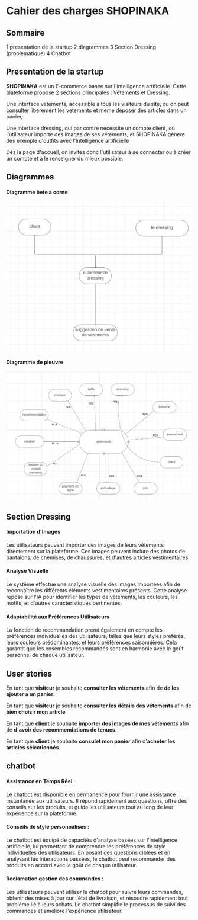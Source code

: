 # Cahier des charges SHOPINAKA

## Sommaire

 1 presentation de la startup
 2 diagrammes
 3 Section Dressing (problematique)
 4 Chatbot

## Presentation de la startup

**SHOPINAKA** est un E-commerce basée sur l'intelligence artificielle.
Cette plateforme propose 2 sections principales : Vêtements et Dressing.

Une interface vetements, accessible a tous les visiteurs du site, où on peut consulter liberement les vetements et meme déposer des articles dans un panier, 

Une interface dressing, qui par contre necessite un compte client, où l'utilisateur importe des images de ses vétements, et SHOPINAKA génere des exemple d'outfits avec l'intelligence artificielle

Dès la page d'accueil, on invites donc l'utilisateur à se connecter ou à créer un
compte et à le renseigner du mieux possible.

## Diagrammes

#### Diagramme bete a corne

<img src="beteACorne.png" alt="bete a corne">

#### Diagramme de pieuvre

<img src="pieuvre.png">


## Section Dressing

#### Importation d'Images

Les utilisateurs peuvent importer des images de leurs vêtements directement sur la plateforme. Ces images peuvent inclure des photos de pantalons, de chemises, de chaussures, et d'autres articles vestimentaires.

#### Analyse Visuelle

Le système effectue une analyse visuelle des images importées afin de reconnaître les différents éléments vestimentaires présents. Cette analyse repose sur l'IA pour identifier les types de vêtements, les couleurs, les motifs, et d'autres caractéristiques pertinentes.

#### Adaptabilité aux Préférences Utilisateurs

La fonction de recommandation prend également en compte les préférences individuelles des utilisateurs, telles que leurs styles préférés, leurs couleurs prédominantes, et leurs préférences saisonnières. Cela garantit que les ensembles recommandés sont en harmonie avec le goût personnel de chaque utilisateur.

## User stories

En tant que **visiteur** je souhaite **consulter les vétements** afin de **de les ajouter a un panier**.

En tant que **visiteur** je souhaite **consulter les détails des vétements** afin de **bien choisir mon article**.

En tant que **client** je souhaite **importer des images de mes vétements** afin de **d'avoir des recommendations de tenues**.

En tant que **client** je souhaite **consulet mon panier** afin d'**acheter les articles sélectionnés**.

## chatbot

#### Assistance en Temps Réel :
Le chatbot est disponible en permanence pour fournir une assistance instantanée aux utilisateurs. Il répond rapidement aux questions, offre des conseils sur les produits, et guide les utilisateurs tout au long de leur expérience sur la plateforme.

#### Conseils de style personnalisés :
Le chatbot est équipé de capacités d'analyse basées sur l'intelligence artificielle, lui permettant de comprendre les préférences de style individuelles des utilisateurs. En posant des questions ciblées et en analysant les interactions passées, le chatbot peut recommander des produits en accord avec le goût de chaque utilisateur.

#### Reclamation gestion des commandes :
Les utilisateurs peuvent utiliser le chatbot pour suivre leurs commandes, obtenir des mises à jour sur l'état de livraison, et résoudre rapidement tout problème lié à leurs achats. Le chatbot simplifie le processus de suivi des commandes et améliore l'expérience utilisateur.

